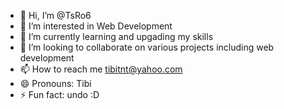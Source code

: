 - 👋 Hi, I’m @TsRo6
- 👀 I’m interested in Web Development
- 🌱 I’m currently learning and upgading my skills
- 💞️ I’m looking to collaborate on various projects including web development
- 📫 How to reach me tibitnt@yahoo.com
- 😄 Pronouns: Tibi
- ⚡ Fun fact: undo :D

<!---
TsRo6/TsRo6 is a ✨ special ✨ repository because its `README.md` (this file) appears on your GitHub profile.
You can click the Preview link to take a look at your changes.
--->
